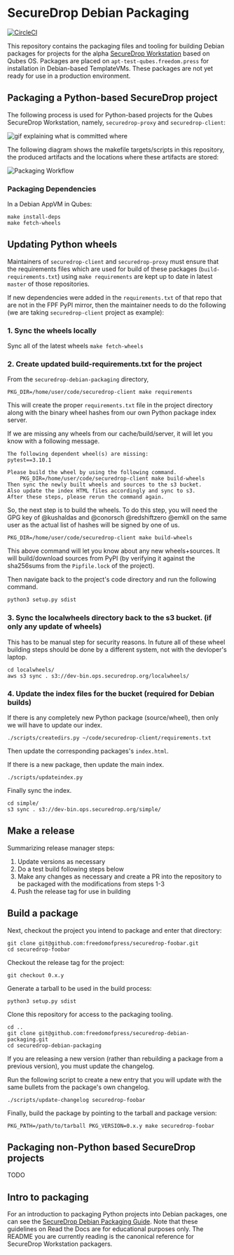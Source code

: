 # SecureDrop Debian Packaging

[![CircleCI](https://circleci.com/gh/freedomofpress/securedrop-debian-packaging/tree/master.svg?style=svg)](https://circleci.com/gh/freedomofpress/securedrop-debian-packaging/tree/master)

This repository contains the packaging files and tooling for building Debian packages for projects for the alpha [SecureDrop Workstation](https://github.com/freedomofpress/securedrop-workstation) based on Qubes OS. Packages are placed on `apt-test-qubes.freedom.press` for installation in Debian-based TemplateVMs. These packages are not yet ready for use in a production environment.

## Packaging a Python-based SecureDrop project

The following process is used for Python-based projects for the Qubes SecureDrop Workstation, namely, `securedrop-proxy` and `securedrop-client`:

![gif explaining what is committed where](images/securedrop-pip-mirror.gif)

The following diagram shows the makefile targets/scripts in this repository, the produced artifacts and the locations where these artifacts are stored:

![Packaging Workflow](images/diagram.png)

### Packaging Dependencies

In a Debian AppVM in Qubes:

```
make install-deps
make fetch-wheels
```

## Updating Python wheels

Maintainers of `securedrop-client` and `securedrop-proxy` must ensure that
the requirements files which are used for build of these packages (`build-requirements.txt`)
using `make requirements` are kept up to date in latest `master` of those repositories.

If new dependencies were added in the `requirements.txt` of that
repo that are not in the FPF PyPI mirror, then the maintainer needs
to do the following (we are taking `securedrop-client` project as example):

### 1. Sync the wheels locally

Sync all of the latest wheels `make fetch-wheels`

### 2. Create updated build-requirements.txt for the project

From the `securedrop-debian-packaging` directory,

```
PKG_DIR=/home/user/code/securedrop-client make requirements
```

This will create the proper `requirements.txt` file in the project directory along with the binary wheel
hashes from our own Python package index server.

If we are missing any wheels from our cache/build/server, it will let you know with a following message.

```
The following dependent wheel(s) are missing:
pytest==3.10.1

Please build the wheel by using the following command.
	PKG_DIR=/home/user/code/securedrop-client make build-wheels
Then sync the newly built wheels and sources to the s3 bucket.
Also update the index HTML files accordingly and sync to s3.
After these steps, please rerun the command again.
```

So, the next step is to build the wheels. To do this step, you will need the
GPG key of @kushaldas and @conorsch @redshiftzero @emkll on the same user as
the actual list of hashes will be signed by one of us.


```shell
PKG_DIR=/home/user/code/securedrop-client make build-wheels
```

This above command will let you know about any new wheels+sources. It will
build/download sources from PyPI (by verifying it against the sha256sums from
the `Pipfile.lock` of the project).

Then navigate back to the project's code directory and run the following command.

```bash
python3 setup.py sdist
```


### 3. Sync the localwheels directory back to the s3 bucket. (if only any update of wheels)

This has to be manual step for security reasons. In future all of these wheel
building steps should be done by a different system, not with the devloper's
laptop.

```
cd localwheels/
aws s3 sync . s3://dev-bin.ops.securedrop.org/localwheels/
```

### 4. Update the index files for the bucket (required for Debian builds)

If there is any completely new Python package (source/wheel), then only we will have to update our index.

```
./scripts/createdirs.py ~/code/securedrop-client/requirements.txt
```
Then update the corresponding packages's `index.html`.

If there is a new package, then update the main index.

```
./scripts/updateindex.py
```

Finally sync the index.

```
cd simple/
s3 sync . s3://dev-bin.ops.securedrop.org/simple/
```

## Make a release

Summarizing release manager steps:

1. Update versions as necessary
2. Do a test build following steps below
3. Make any changes as necessary and create a PR into the repository to be packaged with the modifications from steps 1-3
4. Push the release tag for use in building

## Build a package

Next, checkout the project you intend to package and enter that directory:

```
git clone git@github.com:freedomofpress/securedrop-foobar.git
cd securedrop-foobar
```

Checkout the release tag for the project:

```
git checkout 0.x.y
```

Generate a tarball to be used in the build process:

```
python3 setup.py sdist
```

Clone this repository for access to the packaging tooling.

```
cd ..
git clone git@github.com:freedomofpress/securedrop-debian-packaging.git
cd securedrop-debian-packaging
```

If you are releasing a new version (rather than rebuilding a package from a previous version),
you must update the changelog.

Run the following script to create a new entry that you will update with the same bullets from the package's own changelog.

```
./scripts/update-changelog securedrop-foobar
```

Finally, build the package by pointing to the tarball and package version:

```
PKG_PATH=/path/to/tarball PKG_VERSION=0.x.y make securedrop-foobar
```

## Packaging non-Python based SecureDrop projects

TODO

## Intro to packaging

For an introduction to packaging Python projects into Debian packages, one can see the [SecureDrop Debian Packaging Guide](https://securedrop-debian-packaging-guide.readthedocs.io/en/latest/). Note that these guidelines on Read the Docs are for educational purposes only. The README you are currently reading is the canonical reference for SecureDrop Workstation packagers.


